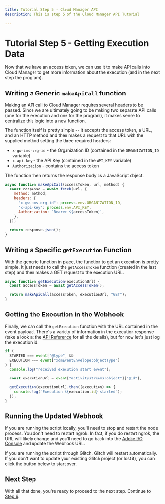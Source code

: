 ```yaml
---
title: Tutorial Step 5 - Cloud Manager API
description: This is step 5 of the Cloud Manager API Tutorial
 
---
```


# Tutorial Step 5 - Getting Execution Data

Now that we have an access token, we can use it to make API calls into Cloud Manager to get more information about the execution (and in the next step the program).

## Writing a Generic `makeApiCall` function

Making an API call to Cloud Manager requires several headers to be passed. Since we are ultimately going to be making two separate API calls (one for the execution and one for the program), it makes sense to centralize this logic into a new function.

The function itself is pretty simple -- it accepts the access token, a URL, and an HTTP method and then makes a request to that URL with the supplied method setting the three required headers:

- `x-gw-ims-org-id` - the Organization ID (contained in the `ORGANIZATION_ID` variable)
- `x-api-key` - the API Key (contained in the `API_KEY` variable)
- `Authorization` - contains the access token

The function then returns the response body as a JavaScript object.

```javascript
async function makeApiCall(accessToken, url, method) {
  const response = await fetch(url, {
    method: method,
    headers: {
      "x-gw-ims-org-id": process.env.ORGANIZATION_ID,
      "x-api-key": process.env.API_KEY,
      Authorization: `Bearer ${accessToken}`,
    },
  });

  return response.json();
}
```

## Writing a Specific `getExecution` Function

With the generic function in place, the function to get an execution is pretty simple. It just needs to call the `getAccessToken` function (created in the last step) and then makes a GET request to the execution URL.

```javascript
async function getExecution(executionUrl) {
  const accessToken = await getAccessToken();

  return makeApiCall(accessToken, executionUrl, "GET");
}
```

## Getting the Execution in the Webhook

Finally, we can call the `getExecution` function with the URL contained in the event payload. There's a variety of information in the execution response (take a look at the [API Reference](/reference/api/) for all the details), but for now let's just log the execution id.

```javascript
if (
  STARTED === event["@type"] &&
  EXECUTION === event["xdmEventEnvelope:objectType"]
) {
  console.log("received execution start event");

  const executionUrl = event["activitystreams:object"]["@id"];

  getExecution(executionUrl).then((execution) => {
    console.log(`Execution ${execution.id} started`);
  });
}
```

## Running the Updated Webhook

If you are running the script locally, you'll need to stop and restart the node process. You don't need to restart ngrok. In fact, if you do restart ngrok, the URL will likely change and you'll need to go back into the <a href="https://console.adobe.io/integrations" target="_new">Adobe I/O Console</a> and update the Webhook URL.

If you are running the script through Glitch, Glitch will restart automatically. If you don't want to update your existing Glitch project (or lost it), you can click the button below to start over.

<Glitch projectName="adobe-cloudmanager-api-tutorial-step5" />

## Next Step

With all that done, you're ready to proceed to the next step. Continue to [Step 6](6-getting-the-program.md).
